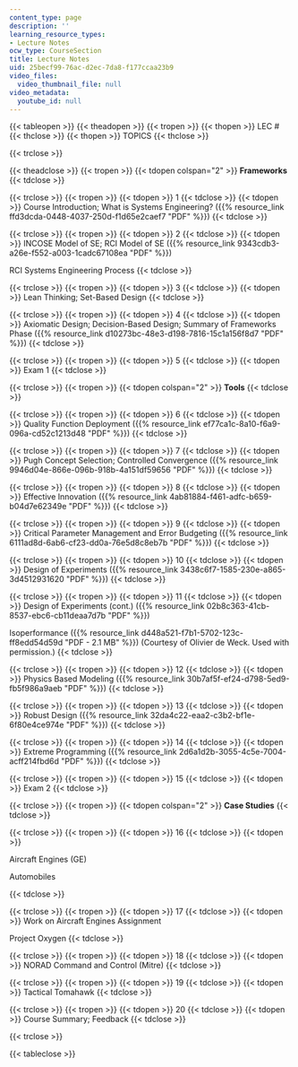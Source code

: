 ```yaml
---
content_type: page
description: ''
learning_resource_types:
- Lecture Notes
ocw_type: CourseSection
title: Lecture Notes
uid: 25becf99-76ac-d2ec-7da8-f177ccaa23b9
video_files:
  video_thumbnail_file: null
video_metadata:
  youtube_id: null
---
```


{{< tableopen >}}
{{< theadopen >}}
{{< tropen >}}
{{< thopen >}}
LEC #
{{< thclose >}}
{{< thopen >}}
TOPICS
{{< thclose >}}

{{< trclose >}}

{{< theadclose >}}
{{< tropen >}}
{{< tdopen colspan="2" >}}
**Frameworks**
{{< tdclose >}}

{{< trclose >}}
{{< tropen >}}
{{< tdopen >}}
1
{{< tdclose >}}
{{< tdopen >}}
Course Introduction; What is Systems Engineering? ({{% resource_link ffd3dcda-0448-4037-250d-f1d65e2caef7 "PDF" %}})
{{< tdclose >}}

{{< trclose >}}
{{< tropen >}}
{{< tdopen >}}
2
{{< tdclose >}}
{{< tdopen >}}
INCOSE Model of SE; RCI Model of SE ({{% resource_link 9343cdb3-a26e-f552-a003-1cadc67108ea "PDF" %}})  
  
RCI Systems Engineering Process
{{< tdclose >}}

{{< trclose >}}
{{< tropen >}}
{{< tdopen >}}
3
{{< tdclose >}}
{{< tdopen >}}
Lean Thinking; Set-Based Design
{{< tdclose >}}

{{< trclose >}}
{{< tropen >}}
{{< tdopen >}}
4
{{< tdclose >}}
{{< tdopen >}}
Axiomatic Design; Decision-Based Design; Summary of Frameworks Phase ({{% resource_link d10273bc-48e3-d198-7816-15c1a156f8d7 "PDF" %}})
{{< tdclose >}}

{{< trclose >}}
{{< tropen >}}
{{< tdopen >}}
5
{{< tdclose >}}
{{< tdopen >}}
Exam 1
{{< tdclose >}}

{{< trclose >}}
{{< tropen >}}
{{< tdopen colspan="2" >}}
**Tools**
{{< tdclose >}}

{{< trclose >}}
{{< tropen >}}
{{< tdopen >}}
6
{{< tdclose >}}
{{< tdopen >}}
Quality Function Deployment ({{% resource_link ef77ca1c-8a10-f6a9-096a-cd52c1213d48 "PDF" %}})
{{< tdclose >}}

{{< trclose >}}
{{< tropen >}}
{{< tdopen >}}
7
{{< tdclose >}}
{{< tdopen >}}
Pugh Concept Selection; Controlled Convergence ({{% resource_link 9946d04e-866e-096b-918b-4a151df59656 "PDF" %}})
{{< tdclose >}}

{{< trclose >}}
{{< tropen >}}
{{< tdopen >}}
8
{{< tdclose >}}
{{< tdopen >}}
Effective Innovation ({{% resource_link 4ab81884-f461-adfc-b659-b04d7e62349e "PDF" %}})
{{< tdclose >}}

{{< trclose >}}
{{< tropen >}}
{{< tdopen >}}
9
{{< tdclose >}}
{{< tdopen >}}
Critical Parameter Management and Error Budgeting ({{% resource_link 6111ad8d-6ab6-cf23-dd0a-76e5d8c8eb7b "PDF" %}})
{{< tdclose >}}

{{< trclose >}}
{{< tropen >}}
{{< tdopen >}}
10
{{< tdclose >}}
{{< tdopen >}}
Design of Experiments ({{% resource_link 3438c6f7-1585-230e-a865-3d4512931620 "PDF" %}})
{{< tdclose >}}

{{< trclose >}}
{{< tropen >}}
{{< tdopen >}}
11
{{< tdclose >}}
{{< tdopen >}}
Design of Experiments (cont.) ({{% resource_link 02b8c363-41cb-8537-ebc6-cb11deaa7d7b "PDF" %}})  
  
Isoperformance ({{% resource_link d448a521-f7b1-5702-123c-ff8edd54d59d "PDF - 2.1 MB" %}}) (Courtesy of Olivier de Weck. Used with permission.)
{{< tdclose >}}

{{< trclose >}}
{{< tropen >}}
{{< tdopen >}}
12
{{< tdclose >}}
{{< tdopen >}}
Physics Based Modeling ({{% resource_link 30b7af5f-ef24-d798-5ed9-fb5f986a9aeb "PDF" %}})
{{< tdclose >}}

{{< trclose >}}
{{< tropen >}}
{{< tdopen >}}
13
{{< tdclose >}}
{{< tdopen >}}
Robust Design ({{% resource_link 32da4c22-eaa2-c3b2-bf1e-6f80e4ce974e "PDF" %}})
{{< tdclose >}}

{{< trclose >}}
{{< tropen >}}
{{< tdopen >}}
14
{{< tdclose >}}
{{< tdopen >}}
Extreme Programming ({{% resource_link 2d6a1d2b-3055-4c5e-7004-acff214fbd6d "PDF" %}})
{{< tdclose >}}

{{< trclose >}}
{{< tropen >}}
{{< tdopen >}}
15
{{< tdclose >}}
{{< tdopen >}}
Exam 2
{{< tdclose >}}

{{< trclose >}}
{{< tropen >}}
{{< tdopen colspan="2" >}}
**Case Studies**
{{< tdclose >}}

{{< trclose >}}
{{< tropen >}}
{{< tdopen >}}
16
{{< tdclose >}}
{{< tdopen >}}


Aircraft Engines (GE)  
  
Automobiles


{{< tdclose >}}

{{< trclose >}}
{{< tropen >}}
{{< tdopen >}}
17
{{< tdclose >}}
{{< tdopen >}}
Work on Aircraft Engines Assignment  
  
Project Oxygen
{{< tdclose >}}

{{< trclose >}}
{{< tropen >}}
{{< tdopen >}}
18
{{< tdclose >}}
{{< tdopen >}}
NORAD Command and Control (Mitre)
{{< tdclose >}}

{{< trclose >}}
{{< tropen >}}
{{< tdopen >}}
19
{{< tdclose >}}
{{< tdopen >}}
Tactical Tomahawk
{{< tdclose >}}

{{< trclose >}}
{{< tropen >}}
{{< tdopen >}}
20
{{< tdclose >}}
{{< tdopen >}}
Course Summary; Feedback
{{< tdclose >}}

{{< trclose >}}

{{< tableclose >}}